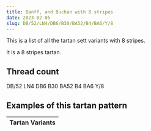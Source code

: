 ```yaml
---
title: Banff, and Buchan with 8 stripes
date: 2023-02-05
slug: DB/52/LN4/DB6/B30/BA52/B4/BA6/Y/8
---
```

This is a list of all the tartan sett variants with 8 stripes.

It is a 8 stripes tartan.


## Thread count
DB/52 LN4 DB6 B30 BA52 B4 BA6 Y/8

## Examples of this tartan pattern

| Tartan Variants |
|---------------|
